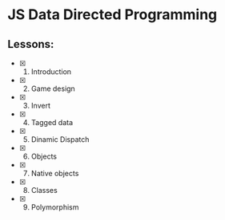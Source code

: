 # JS Data Directed Programming
## Lessons:
  - [x] 1. Introduction
  - [x] 2. Game design
  - [x] 3. Invert
  - [x] 4. Tagged data
  - [x] 5. Dinamic Dispatch
  - [x] 6. Objects
  - [x] 7. Native objects
  - [x] 8. Classes
  - [x] 9. Polymorphism
